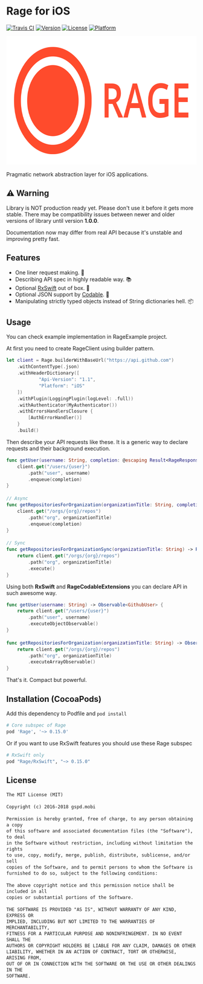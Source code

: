Rage for iOS
=============================
[![Travis CI](https://api.travis-ci.org/gspd-mobi/rage-ios.svg?branch=master)](https://travis-ci.org/gspd-mobi/rage-ios)
[![Version](https://img.shields.io/cocoapods/v/Rage.svg?style=flat)](https://cocoapods.org/pods/Rage)
[![License](https://img.shields.io/cocoapods/l/Rage.svg?style=flat)](LICENSE.txt)
[![Platform](https://img.shields.io/cocoapods/p/Rage.svg?style=flat)](https://cocoapods.org/pods/Rage)

<p align="center">
  <img height="340" src="web/img/logo-text.png" />
</p>

Pragmatic network abstraction layer for iOS applications.

## :warning: Warning ##
Library is NOT production ready yet. Please don't use it before it gets more stable.
There may be compatibility issues between newer and older versions of library until version **1.0.0**.

Documentation now may differ from real API because it's unstable and improving pretty fast.

## Features ##
* One liner request making. :dart:
* Describing API spec in highly readable way. :books:
* Optional [RxSwift](https://github.com/ReactiveX/RxSwift) out of box. :rocket:
* Optional JSON support by [Codable](https://github.com/gspd-mobi/rage-ios-codable-extensions). :ledger:
* Manipulating strictly typed objects instead of String dictionaries hell. :package:

## Usage ##
You can check example implementation in RageExample project.

At first you need to create RageClient using builder pattern.
```swift
let client = Rage.builderWithBaseUrl("https://api.github.com")
    .withContentType(.json)
    .withHeaderDictionary([
            "Api-Version": "1.1",
            "Platform": "iOS"
    ])
    .withPlugin(LoggingPlugin(logLevel: .full))
    .withAuthenticator(MyAuthenticator())
    .withErrorsHandlersClosure {
        [AuthErrorHandler()]
    }
    .build()
```
Then describe your API requests like these. It is a generic way to declare requests and their background execution.
```swift
func getUser(username: String, completion: @escaping Result<RageResponse, RageError> -> ()) {
    client.get("/users/{user}")
        .path("user", username)
        .enqueue(completion)
}

// Async
func getRepositoriesForOrganization(organizationTitle: String, completion: @escaping Result<RageResponse, RageError> -> ()) {
    client.get("/orgs/{org}/repos")
        .path("org", organizationTitle)
        .enqueue(completion)
}

// Sync
func getRepositoriesForOrganizationSync(organizationTitle: String) -> Result<RageResponse, RageError> {
    return client.get("/orgs/{org}/repos")
        .path("org", organizationTitle)
        .execute()
}
```

Using both **RxSwift** and **RageCodableExtensions** you can declare API in such awesome way.
```swift
func getUser(username: String) -> Observable<GithubUser> {
    return client.get("/users/{user}")
        .path("user", username)
        .executeObjectObservable()
}

func getRepositoriesForOrganization(organizationTitle: String) -> Observable<[GithubRepository]> {
    return client.get("/orgs/{org}/repos")
        .path("org", organizationTitle)
        .executeArrayObservable()
}
```
That's it. Compact but powerful.

## Installation (CocoaPods) ##
Add this dependency to Podfile and `pod install`
```ruby
# Core subspec of Rage
pod 'Rage', '~> 0.15.0'
```
Or if you want to use RxSwift features you should use these Rage subspec
```ruby
# RxSwift only
pod "Rage/RxSwift", "~> 0.15.0"
```

License
-------
    The MIT License (MIT)

    Copyright (c) 2016-2018 gspd.mobi

    Permission is hereby granted, free of charge, to any person obtaining a copy
    of this software and associated documentation files (the "Software"), to deal
    in the Software without restriction, including without limitation the rights
    to use, copy, modify, merge, publish, distribute, sublicense, and/or sell
    copies of the Software, and to permit persons to whom the Software is
    furnished to do so, subject to the following conditions:

    The above copyright notice and this permission notice shall be included in all
    copies or substantial portions of the Software.

    THE SOFTWARE IS PROVIDED "AS IS", WITHOUT WARRANTY OF ANY KIND, EXPRESS OR
    IMPLIED, INCLUDING BUT NOT LIMITED TO THE WARRANTIES OF MERCHANTABILITY,
    FITNESS FOR A PARTICULAR PURPOSE AND NONINFRINGEMENT. IN NO EVENT SHALL THE
    AUTHORS OR COPYRIGHT HOLDERS BE LIABLE FOR ANY CLAIM, DAMAGES OR OTHER
    LIABILITY, WHETHER IN AN ACTION OF CONTRACT, TORT OR OTHERWISE, ARISING FROM,
    OUT OF OR IN CONNECTION WITH THE SOFTWARE OR THE USE OR OTHER DEALINGS IN THE
    SOFTWARE.
